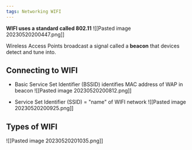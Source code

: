 ```yaml
---
tags: Networking WIFI
---
```


**WIFI uses a standard called 802.11**
![[Pasted image 20230520200447.png]]

Wireless Access Points broadcast a signal called a **beacon** that devices detect and tune into.

## Connecting to WIFI
- Basic Service Set Identifier (BSSID) identifies MAC address of WAP in beacon
![[Pasted image 20230520200812.png]]

- Service Set Identifier (SSID) = "name" of WIFI network
![[Pasted image 20230520200925.png]]

## Types of WIFI
![[Pasted image 20230520201035.png]]

